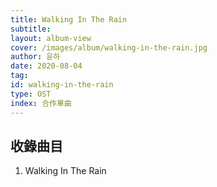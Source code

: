 ```yaml
---
title: Walking In The Rain
subtitle:
layout: album-view
cover: /images/album/walking-in-the-rain.jpg
author: 윤하
date: 2020-08-04
tag:
id: walking-in-the-rain
type: OST
index: 合作單曲
---
```


## 收錄曲目

1. Walking In The Rain
